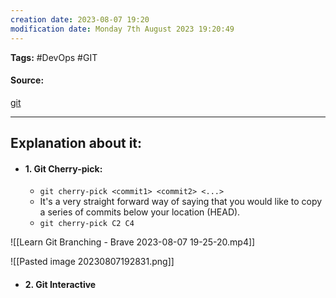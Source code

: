 ```yaml
---
creation date: 2023-08-07 19:20
modification date: Monday 7th August 2023 19:20:49
---
```


**Tags:** #DevOps #GIT 

#### Source:
[git](https://learngitbranching.js.org/)

--------------------------------------

## Explanation about it:

* #### 1. Git Cherry-pick:
	* `git cherry-pick <commit1> <commit2> <...>`
	* It's a very straight forward way of saying that you would like to copy a series of commits below your location (HEAD).
	* `git cherry-pick C2 C4`

![[Learn Git Branching - Brave 2023-08-07 19-25-20.mp4]]

![[Pasted image 20230807192831.png]]


* #### 2. Git Interactive 